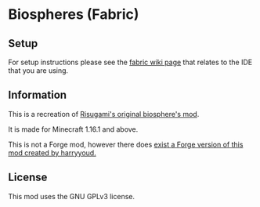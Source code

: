 # Biospheres (Fabric)

## Setup

For setup instructions please see the [fabric wiki page](https://fabricmc.net/wiki/tutorial:setup) that relates to the IDE that you are using.

## Information

This is a recreation of [Risugami's original biosphere's mod](https://www.minecraftforum.net/forums/mapping-and-modding-java-edition/minecraft-mods/1272333-risugamis-mods-updated).

It is made for Minecraft 1.16.1 and above.

This is not a Forge mod, however there does [exist a Forge version of this mod created by harryyoud.](https://github.com/harryyoud/biospheres)

## License

This mod uses the GNU GPLv3 license.